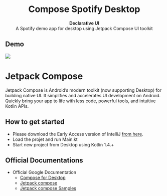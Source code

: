 <h1 align="center">Compose Spotify Desktop</h1>

<div align="center">
  <strong>Declarative UI</strong>
</div>
<div align="center">
  A Spotify demo app for desktop using Jetpack Compose UI toolkit
</div>

## Demo
![](https://media.giphy.com/media/NMLgK1lJ8UGtNxx3ja/giphy.gif) 


# Jetpack Compose
Jetpack Compose is Android’s modern toolkit (now supporting Desktop) for building native UI. It simplifies and accelerates UI development on Android. Quickly bring your app to life with less code, powerful tools, and intuitive Kotlin APIs.


## How to get started
- Please download the Early Access version of IntelliJ [from here](https://www.jetbrains.com/idea/nextversion/#section=mac).
- Load the projet and run Main.kt
- Start new project from Desktop using Kotlin 1.4.+ 


## Official Documentations
- Official Google Documentation
  - [Compose for Desktop](https://www.jetbrains.com/lp/compose/)
  - [Jetpack compose](https://developer.android.com/jetpack/compose)
  - [Jetpack compose Samples](https://github.com/android/compose-samples)
